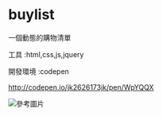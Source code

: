 # buylist

一個動態的購物清單

工具  :html,css,js,jquery

開發環境  :codepen

http://codepen.io/jk2626173jk/pen/WpYQQX

![參考圖片](https://github.com/jk2626173jk/buylist/blob/master/buylist.PNG)
